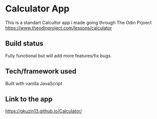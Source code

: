 # Calculator App 

This is a standart Calcultor app i made going through The Odin Prjoect https://www.theodinproject.com/lessons/calculator

## Build status
Fully functional but will add more features/fix bugs.

## Tech/framework used
Built with vanilla JavaScript

## Link to the app
https://gkuzin13.github.io/Calculator/







